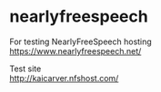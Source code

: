 # nearlyfreespeech
For testing NearlyFreeSpeech hosting  
https://www.nearlyfreespeech.net/

Test site  
http://kaicarver.nfshost.com/
